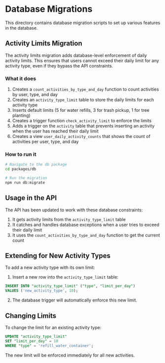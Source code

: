 # Database Migrations

This directory contains database migration scripts to set up various features in the database.

## Activity Limits Migration

The activity limits migration adds database-level enforcement of daily activity limits. This ensures that users cannot exceed their daily limit for any activity type, even if they bypass the API constraints.

### What it does

1. Creates a `count_activities_by_type_and_day` function to count activities by user, type, and day
2. Creates an `activity_type_limit` table to store the daily limits for each activity type
3. Inserts default limits (5 for water refills, 3 for trash pickup, 1 for tree planting)
4. Creates a trigger function `check_activity_limit` to enforce the limits
5. Adds a trigger on the `activity` table that prevents inserting an activity when the user has reached their daily limit
6. Creates a view `user_daily_activity_counts` that shows the count of activities per user, type, and day

### How to run it

```bash
# Navigate to the db package
cd packages/db

# Run the migration
npm run db:migrate
```

## Usage in the API

The API has been updated to work with these database constraints:

1. It gets activity limits from the `activity_type_limit` table
2. It catches and handles database exceptions when a user tries to exceed their daily limit
3. It uses the `count_activities_by_type_and_day` function to get the current count

## Extending for New Activity Types

To add a new activity type with its own limit:

1. Insert a new row into the `activity_type_limit` table:

```sql
INSERT INTO "activity_type_limit" ("type", "limit_per_day") 
VALUES ('new_activity_type', 10);
```

2. The database trigger will automatically enforce this new limit.

## Changing Limits

To change the limit for an existing activity type:

```sql
UPDATE "activity_type_limit" 
SET "limit_per_day" = 10
WHERE "type" = 'refill_water_container';
```

The new limit will be enforced immediately for all new activities. 